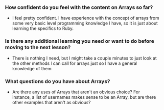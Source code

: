 ### How confident do you feel with the content on Arrays so far?
- I feel pretty confident. I have experience with the concept of arrays from some very basic level programming knowledge I have, so it is just about learning the specifics to Ruby.
### Is there any additional learning you need or want to do before moving to the next lesson?
- There is nothing I need, but I might take a couple minutes to just look at the other methods I can call for arrays just so I have a general knowledge of them
### What questions do you have about Arrays?
- Are there any uses of Arrays that aren't an obvious choice? For instance, a list of usernames makes sense to be an Array, but are there other examples that aren't as obvious?